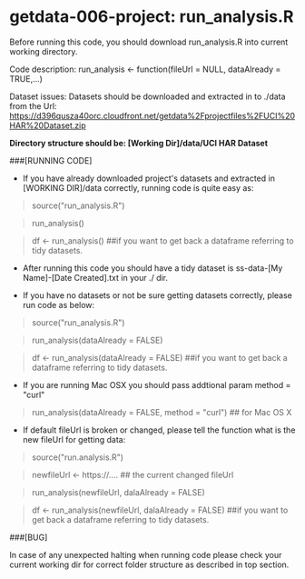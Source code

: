 getdata-006-project: run_analysis.R
===================
Before running this code, you should download run_analysis.R into current working directory.

Code description: 
                  run_analysis <- function(fileUrl = NULL, dataAlready = TRUE,...)

Dataset issues:
                  Datasets should be downloaded and extracted in to ./data from the Url:
                  https://d396qusza40orc.cloudfront.net/getdata%2Fprojectfiles%2FUCI%20HAR%20Dataset.zip 

**Directory structure should be: [Working Dir]/data/UCI HAR Dataset**

###[RUNNING CODE]

* If you have already downloaded project's datasets and extracted in [WORKING DIR]/data correctly, running code is quite easy as:

>source("run_analysis.R")

>run_analysis()

>df <- run_analysis() ##if you want to get back a dataframe referring to tidy datasets.

* After running this code you should have a tidy dataset is ss-data-[My Name]-[Date Created].txt in your ./ dir.

* If you have no datasets or not be sure getting datasets correctly, please run code as below:

>source("run_analysis.R")

>run_analysis(dataAlready = FALSE)

>df <- run_analysis(dataAlready = FALSE) ##if you want to get back a dataframe referring to tidy datasets.

* If you are running Mac OSX you should pass addtional param method = "curl"
>run_analysis(dataAlready = FALSE, method = "curl") ## for Mac OS X

* If default fileUrl is broken or changed, please tell the function what is the new fileUrl for getting data:

>source("run.analysis.R")

>newfileUrl <- https://.... ## the current changed fileUrl

>run_analysis(newfileUrl, dalaAlready = FALSE)

>df <- run_analysis(newfileUrl, dalaAlready = FALSE) ##if you want to get back a dataframe referring to tidy datasets.

###[BUG]

In case of any unexpected halting when running code please check your current working dir for correct folder structure as described in top section.
